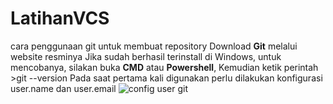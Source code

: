 
# LatihanVCS
cara penggunaan git untuk membuat repository
Download **Git** melalui website resminya
Jika sudah berhasil terinstall di Windows, untuk mencobanya, silakan buka **CMD** atau **Powershell**, Kemudian ketik perintah >git --version
Pada saat pertama kali digunakan perlu dilakukan konfigurasi user.name dan user.email
![config user git](https://user-images.githubusercontent.com/123881225/215333491-88ddb993-ecf7-4ebd-8825-6f8a4edf4ae0.PNG)

